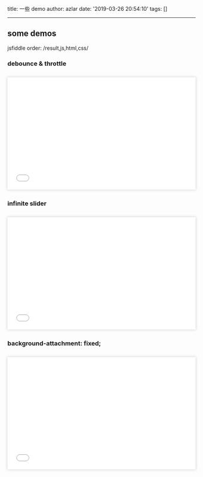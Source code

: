 title: 一些 demo
author: azlar
date: '2019-03-26 20:54:10'
tags: []

---

<!-- desc -->

## some demos
jsfiddle order: /result,js,html,css/

### debounce & throttle
<div style='margin: 27px 0;box-shadow: 0 0 7px 1px rgba(0,0,0, .15)'>
	<iframe width="100%" height="300" src="//jsfiddle.net/azlar/07ua649y/98/embedded/result,js,html,css/" allowfullscreen="allowfullscreen" allowpaymentrequest frameborder="0"></iframe>
</div>

### infinite slider
<div style='margin: 27px 0;box-shadow: 0 0 7px 1px rgba(0,0,0, .15)'>
	<iframe width="100%" height="300" src="//jsfiddle.net/azlar/81pkteyc/193/embedded/result,js,html,css/" allowfullscreen="allowfullscreen" allowpaymentrequest frameborder="0"></iframe>
	
</div>	

### background-attachment: fixed;
<div style='margin: 27px 0;box-shadow: 0 0 7px 1px rgba(0,0,0, .15)'>
	<iframe width="100%" height="300" src="//jsfiddle.net/azlar/38wpfyLd/2/embedded/result,js,html,css/" allowfullscreen="allowfullscreen" allowpaymentrequest frameborder="0"></iframe>
</div>
